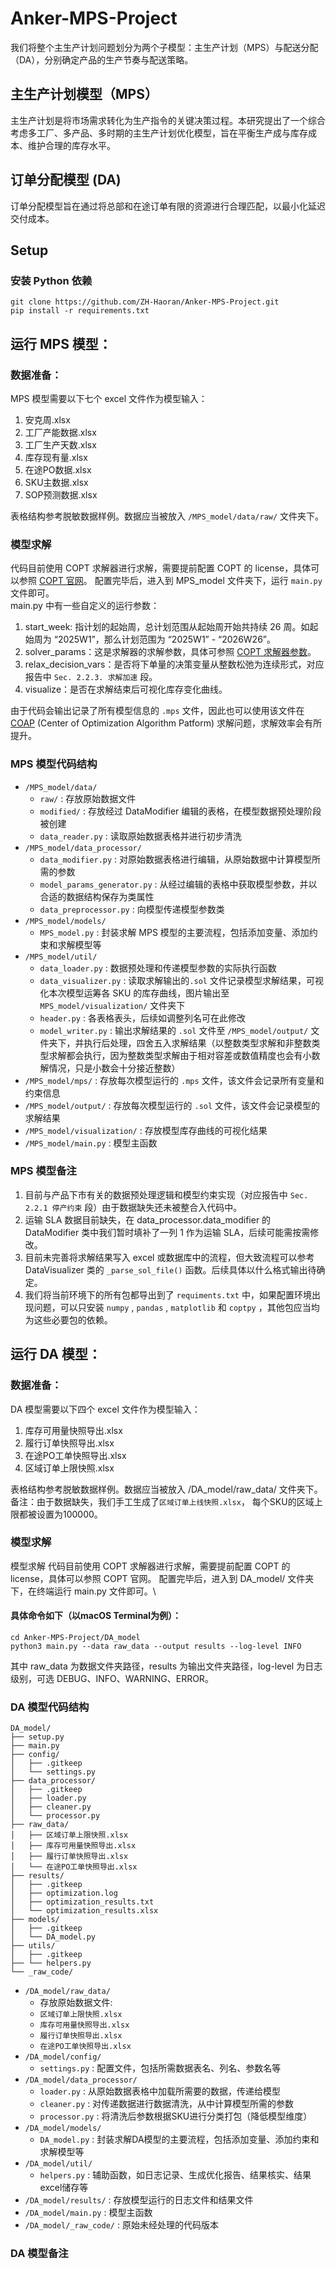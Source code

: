 # Anker-MPS-Project

我们将整个主生产计划问题划分为两个子模型：主生产计划（MPS）与配送分配（DA），分别确定产品的生产节奏与配送策略。 
 
## 主生产计划模型（MPS） 

主生产计划是将市场需求转化为生产指令的关键决策过程。本研究提出了一个综合考虑多工厂、多产品、多时期的主生产计划优化模型，旨在平衡生产成与库存成本、维护合理的库存水平。    

## 订单分配模型 (DA)
订单分配模型旨在通过将总部和在途订单有限的资源进行合理匹配，以最小化延迟交付成本。


## Setup
### 安装 Python 依赖  
```
git clone https://github.com/ZH-Haoran/Anker-MPS-Project.git  
pip install -r requirements.txt
```

## 运行 MPS 模型：  

### 数据准备：  
MPS 模型需要以下七个 excel 文件作为模型输入：
1. 安克周.xlsx
2. 工厂产能数据.xlsx
3. 工厂生产天数.xlsx
4. 库存现有量.xlsx
5. 在途PO数据.xlsx
6. SKU主数据.xlsx
7. SOP预测数据.xlsx  

表格结构参考脱敏数据样例。数据应当被放入 `/MPS_model/data/raw/` 文件夹下。

### 模型求解
代码目前使用 COPT 求解器进行求解，需要提前配置 COPT 的 license，具体可以参照 [COPT 官网](https://www.shanshu.ai/copt)。
配置完毕后，进入到 MPS_model 文件夹下，运行 `main.py` 文件即可。  
main.py 中有一些自定义的运行参数：  
1. start_week: 指计划的起始周，总计划范围从起始周开始共持续 26 周。如起始周为 “2025W1”，那么计划范围为 “2025W1” - “2026W26”。
2. solver_params：这是求解器的求解参数，具体可参照 [COPT 求解器参数](https://guide.coap.online/copt/zh-doc/parameter.html)。
3. relax_decision_vars：是否将下单量的决策变量从整数松弛为连续形式，对应报告中 `Sec. 2.2.3. 求解加速` 段。
4. visualize：是否在求解结束后可视化库存变化曲线。  

由于代码会输出记录了所有模型信息的 `.mps` 文件，因此也可以使用该文件在 [COAP](https://www.coap.online) (Center of Optimization Algorithm Patform) 求解问题，求解效率会有所提升。

### MPS 模型代码结构
* `/MPS_model/data/` 
  * `raw/` : 存放原始数据文件
  * `modified/` : 存放经过 DataModifier 编辑的表格，在模型数据预处理阶段被创建
  * `data_reader.py` : 读取原始数据表格并进行初步清洗
* `/MPS_model/data_processor/`
  * `data_modifier.py` : 对原始数据表格进行编辑，从原始数据中计算模型所需的参数
  * `model_params_generator.py` : 从经过编辑的表格中获取模型参数，并以合适的数据结构保存为类属性
  * `data_preprocessor.py` : 向模型传递模型参数类
* `/MPS_model/models/`
  * `MPS_model.py` : 封装求解 MPS 模型的主要流程，包括添加变量、添加约束和求解模型等
* `/MPS_model/util/`
  * `data_loader.py` : 数据预处理和传递模型参数的实际执行函数
  * `data_visualizer.py` : 读取求解输出的`.sol` 文件记录模型求解结果，可视化本次模型运筹各 SKU 的库存曲线，图片输出至 `MPS_model/visualization/` 文件夹下
  * `header.py` : 各表格表头，后续如调整列名可在此修改
  * `model_writer.py` : 输出求解结果的 `.sol` 文件至 `/MPS_model/output/` 文件夹下，并执行后处理，四舍五入求解结果（以整数类型求解和非整数类型求解都会执行，因为整数类型求解由于相对容差或数值精度也会有小数解情况，只是小数会十分接近整数）
* `/MPS_model/mps/` : 存放每次模型运行的 `.mps` 文件，该文件会记录所有变量和约束信息
* `/MPS_model/output/` : 存放每次模型运行的 `.sol` 文件，该文件会记录模型的求解结果
* `/MPS_model/visualization/` : 存放模型库存曲线的可视化结果
* `/MPS_model/main.py` : 模型主函数

### MPS 模型备注
1. 目前与产品下市有关的数据预处理逻辑和模型约束实现（对应报告中 `Sec. 2.2.1 停产约束` 段）由于数据缺失还未被整合入代码中。
2. 运输 SLA 数据目前缺失，在 data_processor.data_modifier 的 DataModifier 类中我们暂时填补了一列 1 作为运输 SLA，后续可能需按需修改。
3. 目前未完善将求解结果写入 excel 或数据库中的流程，但大致流程可以参考 DataVisualizer 类的 `_parse_sol_file()` 函数。后续具体以什么格式输出待确定。
4. 我们将当前环境下的所有包都导出到了 `requiments.txt` 中，如果配置环境出现问题，可以只安装 `numpy` , `pandas` , `matplotlib` 和 `coptpy` ，其他包应当均为这些必要包的依赖。




## 运行 DA 模型：

### 数据准备：  
DA 模型需要以下四个 excel 文件作为模型输入：
1. 库存可用量快照导出.xlsx
2. 履行订单快照导出.xlsx
3. 在途PO工单快照导出.xlsx
4. 区域订单上限快照.xlsx

表格结构参考脱敏数据样例。数据应当被放入 /DA_model/raw_data/ 文件夹下。\
备注：由于数据缺失，我们手工生成了`区域订单上线快照.xlsx`， 每个SKU的区域上限都被设置为100000。


### 模型求解
模型求解
代码目前使用 COPT 求解器进行求解，需要提前配置 COPT 的 license，具体可以参照 COPT 官网。
配置完毕后，进入到 DA_model/ 文件夹下，在终端运行 main.py 文件即可。\

#### 具体命令如下（以macOS Terminal为例）：
```
cd Anker-MPS-Project/DA_model
python3 main.py --data raw_data --output results --log-level INFO
```
其中 raw_data 为数据文件夹路径，results 为输出文件夹路径，log-level 为日志级别，可选 DEBUG、INFO、WARNING、ERROR。


### DA 模型代码结构
```
DA_model/
├── setup.py
├── main.py
├── config/
│   ├── .gitkeep
│   └── settings.py
├── data_processor/
│   ├── .gitkeep
│   ├── loader.py
│   ├── cleaner.py
│   └── processor.py
├── raw_data/
│   ├── 区域订单上限快照.xlsx
│   ├── 库存可用量快照导出.xlsx
│   ├── 履行订单快照导出.xlsx
│   └── 在途PO工单快照导出.xlsx
├── results/
│   ├── .gitkeep
│   ├── optimization.log
│   ├── optimization_results.txt
│   └── optimization_results.xlsx
├── models/
│   ├── .gitkeep
│   └── DA_model.py
├── utils/
│   ├── .gitkeep
├── └── helpers.py
└── _raw_code/
```

* `/DA_model/raw_data/` 
  * 存放原始数据文件:
  * `区域订单上限快照.xlsx` 
  * `库存可用量快照导出.xlsx` 
  * `履行订单快照导出.xlsx` 
  * `在途PO工单快照导出.xlsx` 
* `/DA_model/config/` 
  * `settings.py` : 配置文件，包括所需数据表名、列名、参数名等
* `/DA_model/data_processor/`
  * `loader.py` : 从原始数据表格中加载所需要的数据，传递给模型
  * `cleaner.py` : 对传递数据进行数据清洗，从中计算模型所需的参数
  * `processor.py` : 将清洗后参数根据SKU进行分类打包（降低模型维度）
* `/DA_model/models/`
  * `DA_model.py` : 封装求解DA模型的主要流程，包括添加变量、添加约束和求解模型等
* `/DA_model/util/`
  * `helpers.py` : 辅助函数，如日志记录、生成优化报告、结果核实、结果excel储存等
* `/DA_model/results/` : 存放模型运行的日志文件和结果文件
* `/DA_model/main.py` : 模型主函数
* `/DA_model/_raw_code/` : 原始未经处理的代码版本


### DA 模型备注